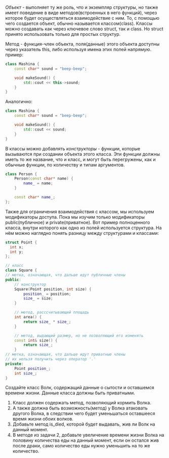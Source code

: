 
*Объект* - выполняет ту же роль, что и экземпляр структуры, но также имеет поведение в виде методов(встроенных в него функций), через которое будет осуществляться взаимодействие с ним. То, с помощью чего создается объект, обычно называется классом(class). Классы можно создавать как через ключевое слово struct, так и class. Но struct принято использовать только для простых структур.

Метод - функция-член объекта, поля(данные) этого объекта доступны через указатель this, либо используя имена этих полей напрямую.
пример:
```cpp
class Mashina {
	const char* sound = "beep-beep";

	void makeSound() {
		std::cout << this->sound;
	}
}
```
Аналогично:
```cpp
class Mashina {
	const char* sound = "beep-beep";

	void makeSound() {
		std::cout << sound;
	}
}
```
В классы можно добавлять *конструкторы* - функции, которые вызываются при создании объекта этого класса. Эти функции должны иметь то же название, что и класс, и могут быть перегружены, как и обычные функции, по количеству и типам аргументов.
```cpp
class Person {
	Person(const char* name) {
		name_ = name;
	}

	const char* name_;
};
```
Также для ограничения взаимодействия с классом, мы используем модификаторы доступа. Пока мы изучим только модификаторы public(публичное) и private(приватное). Вот пример полноценного класса, внутри которого как одно из полей используется структура. На нём можно наглядно понять разницу между структурами и классами:

```cpp
struct Point {
  int x; 
  int y;
};

// класс
class Square {
// метка, означающая, что дальше идут публичные члены
public:
	// конструктор
	Square(Point position, int size) {
		position_ = position;
		size_ = size;
	}

	// метод, расссчитывающий площадь
	int area() {
		return size_ * size_;
	}

	// метод, выдающий размер, но не позволяющий его изменять
	const int& size() {
		return size_;
	}
// метка, означающая, что дальше идут приватные члены
// их нельзя получить через оператор '.'
private:
	Point position_;
	int size_;
}

```

Создайте класс Волк, содержащий данные о сытости и оставшемся времени жизни. Данные класса должны быть приватными. 
1. Класс должен содержать метод, позволяющий кормить Волка.  
2. А также должна быть возможность(метод) у Волка атаковать другого Волка, в следствии чего будет уменьшаться оставшееся время жизни обоих волков.
3. Добавьте метод is_died, которой будет выдавать, жив ли Волк на данный момент. 
4. В методе из задачи 2, добавьте увеличение времени жизни Волка на половину количества еды на данный момент, если он остался жив после драки, само количество еды нужно уменьшить на то же количество.